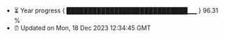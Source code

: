 - ⏳ Year progress { ████████████████████████████▁▁ } 96.31 %
- ⏰ Updated on Mon, 18 Dec 2023 12:34:45 GMT

